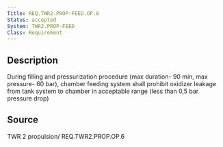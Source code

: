 ```yaml
---
Title: REQ.TWR2.PROP-FEED.OP.8
Status: accepted
System: TWR2.PROP-FEED
Class: Requirement
---
```


## Description

During filling and pressurization procedure (max duration- 90 min, max pressure- 60 bar), chamber feeding system shall prohibit oxidizer leakage from tank system to chamber in acceptable range (less than 0,5 bar pressure drop)

## Source

TWR 2 propulsion/ REQ.TWR2.PROP.OP.6
